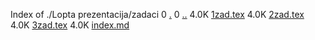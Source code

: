 Index of ./Lopta prezentacija/zadaci
0 [.](.)
0 [..](..)
4.0K [1zad.tex](1zad.tex)
4.0K [2zad.tex](2zad.tex)
4.0K [3zad.tex](3zad.tex)
4.0K [index.md](index.md)
